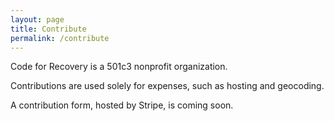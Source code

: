 ```yaml
---
layout: page
title: Contribute
permalink: /contribute
---
```


Code for Recovery is a 501c3 nonprofit organization.

Contributions are used solely for expenses, such as hosting and geocoding.

A contribution form, hosted by Stripe, is coming soon.
